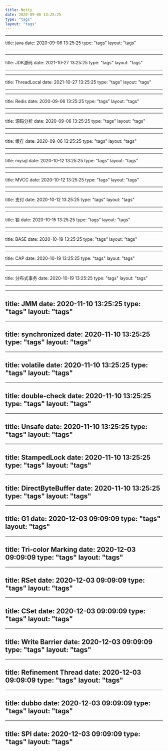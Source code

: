 ```yaml
---
title: Netty
date: 2020-09-06 13:25:25
type: "tags"
layout: "tags"
---
```


---

title: java
date: 2020-09-06 13:25:25
type: "tags"
layout: "tags"

---

---

title: JDK源码
date: 2021-10-27 13:25:25
type: "tags"
layout: "tags"

---
---

title: ThreadLocal
date: 2021-10-27 13:25:25
type: "tags"
layout: "tags"

---

---

title: Redis
date: 2020-09-06 13:25:25
type: "tags"
layout: "tags"

---

---

title: 源码分析
date: 2020-09-06 13:25:25
type: "tags"
layout: "tags"

---

---

title: 缓存
date: 2020-09-06 13:25:25
type: "tags"
layout: "tags"

---

---

title: mysql
date: 2020-10-12 13:25:25
type: "tags"
layout: "tags"

---

---

title: MVCC
date: 2020-10-12 13:25:25
type: "tags"
layout: "tags"

---

---

title: 支付
date: 2020-10-12 13:25:25
type: "tags"
layout: "tags"

---

---

title: 锁
date: 2020-10-15 13:25:25
type: "tags"
layout: "tags"

---


---

title: BASE
date: 2020-10-19 13:25:25
type: "tags"
layout: "tags"

---


---

title: CAP
date: 2020-10-19 13:25:25
type: "tags"
layout: "tags"

---

---

title: 分布式事务
date: 2020-10-19 13:25:25
type: "tags"
layout: "tags"

---

---
title: JMM
date: 2020-11-10 13:25:25
type: "tags"
layout: "tags"
---

---
title: synchronized
date: 2020-11-10 13:25:25
type: "tags"
layout: "tags"
---

---
title: volatile
date: 2020-11-10 13:25:25
type: "tags"
layout: "tags"
---

---
title: double-check 
date: 2020-11-10 13:25:25
type: "tags"
layout: "tags"
---

---
title: Unsafe
date: 2020-11-10 13:25:25
type: "tags"
layout: "tags"
---

---
title: StampedLock
date: 2020-11-10 13:25:25
type: "tags"
layout: "tags"
---

---
title: DirectByteBuffer
date: 2020-11-10 13:25:25
type: "tags"
layout: "tags"
---

---
title: G1
date: 2020-12-03 09:09:09
type: "tags"
layout: "tags"
---

---
title: Tri-color Marking
date: 2020-12-03 09:09:09
type: "tags"
layout: "tags"
---

---
title: RSet
date: 2020-12-03 09:09:09
type: "tags"
layout: "tags"
---

---
title: CSet
date: 2020-12-03 09:09:09
type: "tags"
layout: "tags"
---

---
title: Write Barrier
date: 2020-12-03 09:09:09
type: "tags"
layout: "tags"
---

---
title: Refinement Thread
date: 2020-12-03 09:09:09
type: "tags"
layout: "tags"
---

---
title: dubbo
date: 2020-12-03 09:09:09
type: "tags"
layout: "tags"
---

---
title: SPI
date: 2020-12-03 09:09:09
type: "tags"
layout: "tags"
---